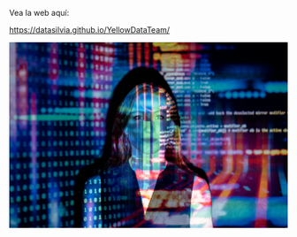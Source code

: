 Vea la web aquí: 

https://datasilvia.github.io/YellowDataTeam/


![Woman in Tech](https://raw.githubusercontent.com/datasilvia/YellowDataTeam/main/images/pexels-thisisengineering-3861969.jpg)

